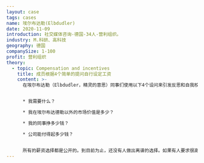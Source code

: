```yaml
---
layout: case
tags: cases
name: 埃尔布达勒(Elbdudler)
date: 2020-11-09
introduction: 社交媒体咨询-德国-34人-营利组织。
industry: M.科研、高科技
geography: 德国
companySize: 1-100
profit: 营利组织
theory:
  - topic: Compensation and incentives
    title: 成员根据4个简单的提问自行设定工资
    content: >-
      在埃尔布达勒（Elbdudler，精灵的意思）同事们使用以下4个设问来引发反思和自我校准，并据此自行设定工资：


      * 我需要什么？

      * 我在埃尔布达德勒以外的市场价值是多少？

      * 我的同事挣多少钱？

      * 公司能付得起多少钱？


      所有的薪资选择都是公开的。到目前为止，还没有人做出离谱的选择。如果有人要求很高的薪水，同事们可以让他或她提出一个建议，如何让公司赚更多的钱。那个想要高收入的人需要负责制定营利计划。^[[http://www.mopo.de/geld/deutschlands-coolster-chef-er-laesst-mitarbeiter-selbst--ueber-ihr-gehalt-bestimmen,5066776,29007608.html](https://www.mopo.de/news/politik-wirtschaft/geld/deutschlands-coolster-chef-er-laesst-mitarbeiter-selbst--ueber-ihr-gehalt-bestimmen-282620)]
---
```

